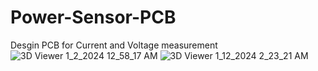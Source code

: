 # Power-Sensor-PCB
Desgin PCB for Current and Voltage measurement
![3D Viewer 1_2_2024 12_58_17 AM](https://github.com/BasilAvad/Power-Sensor-PCB/assets/69681817/f323a461-09c7-4193-928f-beeb09f32d56)
![3D Viewer 1_12_2024 2_23_21 AM](https://github.com/BasilAvad/Power-Sensor-PCB/assets/69681817/14007fd4-8253-4953-b42e-b3c2f42bb99d)
